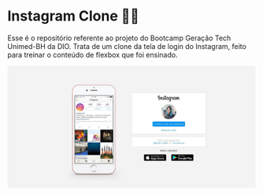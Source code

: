 # Instagram Clone 👨‍💻

Esse é o repositório referente ao projeto do Bootcamp Geração Tech Unimed-BH da DIO. Trata de um clone da tela de login do Instagram, feito para treinar o conteúdo de flexbox que foi ensinado.

![Print do Projeto](./prints/print.jpg)

